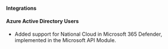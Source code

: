 #### Integrations

#### Azure Active Directory Users

- Added support for National Cloud in Microsoft 365 Defender, implemented in the Microsoft API Module.
